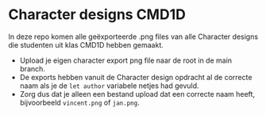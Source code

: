 # Character designs CMD1D
In deze repo komen alle geëxporteerde .png files van alle Character designs die studenten uit klas CMD1D hebben gemaakt.

* Upload je eigen character export png file naar de root in de main branch.
* De exports hebben vanuit de Character design opdracht al de correcte naam als je de `let author` variabele netjes had gevuld.
* Zorg dus dat je alleen een bestand upload dat een correcte naam heeft, bijvoorbeeld `vincent.png` of `jan.png`.
